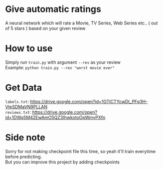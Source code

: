 # Give automatic ratings
A neural network which will rate a Movie, TV Series, Web Series etc.. ( out of 5 stars ) based on your given review

# How to use
Simply run `train.py` with argument `--rev` as your review  
Example: `python train.py --rev "worst movie ever"`  

# Get Data
`labels.txt`: https://drive.google.com/open?id=1GTlCTYcwDt_PFq3H-VteSDMaVN9PLLAN  
`reviews.txt`: https://drive.google.com/open?id=1DWq5M42EwAmO5QZ3IhwkotoOpWmyPXfn

# Side note
Sorry for not making checkpoint file this time, so yeah it'll train everytime before predicting.  
But you can improve this project by adding checkpoints
